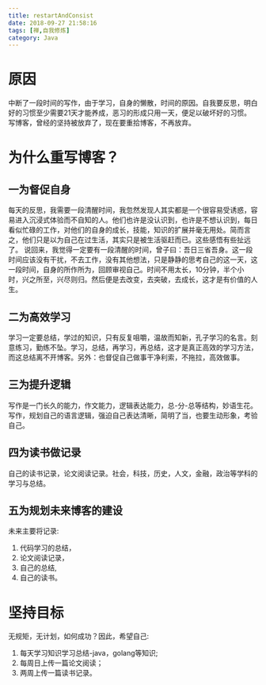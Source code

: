 ```yaml
---
title: restartAndConsist
date: 2018-09-27 21:58:16
tags: [禅,自我修炼]
category: Java
---
```

# 原因
中断了一段时间的写作，由于学习，自身的懒散，时间的原因。自我要反思，明白好的习惯至少需要21天才能养成，恶习的形成只用一天，便足以破坏好的习惯。写博客，曾经的坚持被放弃了，现在要重拾博客，不再放弃。

<!--more-->
# 为什么重写博客？
## 一为督促自身
每天的反思，我需要一段清醒时间，我忽然发现人其实都是一个很容易受诱惑，容易进入沉浸式体验而不自知的人。他们也许是没认识到，也许是不想认识到，每日看似忙碌的工作，对他们的自身的成长，技能，知识的扩展并毫无用处。简而言之，他们只是以为自己在过生活，其实只是被生活驱赶而已。这些感悟有些扯远了。
说回来，我觉得一定要有一段清醒的时间，曾子曰：吾日三省吾身。这一段时间应该没有干扰，不去工作，没有其他想法，只是静静的思考自己的这一天，这一段时间，自身的所作所为，回顾审视自己。时间不用太长，10分钟，半个小时，兴之所至，兴尽则归。然后便是去改变，去突破，去成长，这才是有价值的人生。
## 二为高效学习
学习一定要总结，学过的知识，只有反复咀嚼，温故而知新，孔子学习的名言。刻意练习，勤练不坠。学习，总结，再学习，再总结，这才是真正高效的学习方法，而这总结离不开博客。另外：也督促自己做事干净利索，不拖拉，高效做事。
## 三为提升逻辑
写作是一门长久的能力，作文能力，逻辑表达能力，总-分-总等结构，妙语生花。写作，规划自己的语言逻辑，强迫自己表达清晰，简明了当，也要生动形象，考验自己。
## 四为读书做记录
自己的读书记录，论文阅读记录。社会，科技，历史，人文，金融，政治等学科的学习与总结。
## 五为规划未来博客的建设
未来主要将记录:

1. 代码学习的总结，
2. 论文阅读记录，
3. 自己的总结,
4. 自己的读书。

# 坚持目标
无规矩，无计划，如何成功？因此，希望自己:

1. 每天学习知识学习总结-java，golang等知识;
2. 每周日上传一篇论文阅读；
3. 两周上传一篇读书记录。


